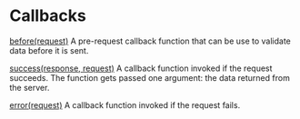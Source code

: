 # Callbacks

[before(request)](./before/)
A pre-request callback function that can be use to validate data before it is sent.

[success(response, request)](./success/)
A callback function invoked if the request succeeds. The function gets passed one argument: the data returned from the server.

[error(request)](./error/)
A callback function invoked if the request fails.
